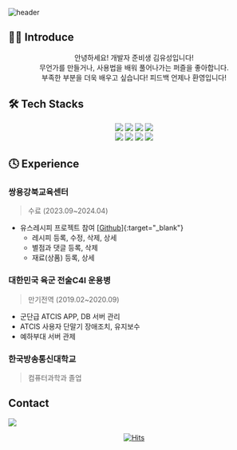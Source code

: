 ![header](https://capsule-render.vercel.app/api?type=waving&color=0:83C9E7,100:4B89DC&height=250&section=header&text=Welcome!👾&fontSize=70&fontColor=E4F3FA&desc=YUSEONG-KIM's%20GitHub&descAlignY=55&descAlign=60&fontAlignY=35)
## 👨‍💻 Introduce
<div align="center">
  안녕하세요! 개발자 준비생 김유성입니다!<br>
  무언가를 만들거나, 사용법을 배워 풀어나가는 퍼즐을 좋아합니다.<br>
  부족한 부분을 더욱 배우고 싶습니다! 피드백 언제나 환영입니다!
</div>

## 🛠️ Tech Stacks
<div align="center">
  <img src="https://img.shields.io/badge/Java-007396.svg?&style=for-the-badge&logo=openjdk&logoColor=white"/>
  <img src="https://img.shields.io/badge/spring-6DB33F.svg?&style=for-the-badge&logo=spring&logoColor=white"/>
  <img src="https://img.shields.io/badge/springboot-6DB33F.svg?&style=for-the-badge&logo=springboot&logoColor=white"/>
  <img src="https://img.shields.io/badge/JavaScript-F7DF1E.svg?&style=for-the-badge&logo=javascript&logoColor=black"/><br>
  <img src="https://img.shields.io/badge/jquery-0769AD.svg?&style=for-the-badge&logo=jquery&logoColor=white"/>
  <img src="https://img.shields.io/badge/oracle-F80000.svg?&style=for-the-badge&logo=oracle&logoColor=white"/>
  <img src="https://img.shields.io/badge/amazon%20ec2-FF9900.svg?&style=for-the-badge&logo=amazonec2&logoColor=white"/>
  <img src="https://img.shields.io/badge/amazon%20rds-527FFF.svg?&style=for-the-badge&logo=amazonrds&logoColor=white"/>
</div>

## 🕓 Experience
### 쌍용강북교육센터
> 수료 (2023.09~2024.04)
  - 유스레시피 프로젝트 참여 [[Github](https://github.com/beom324/finalProject)]{:target="_blank"}
    - 레시피 등록, 수정, 삭제, 상세
    - 별점과 댓글 등록, 삭제
    - 재료(상품) 등록, 상세

### 대한민국 육군 전술C4I 운용병
> 만기전역 (2019.02~2020.09)
  - 군단급 ATCIS APP, DB 서버 관리
  - ATCIS 사용자 단말기 장애조치, 유지보수
  - 예하부대 서버 관제

### 한국방송통신대학교
> 컴퓨터과학과 졸업


## Contact
<a href="https://mail.google.com/mail/?view=cm&amp;fs=1&amp;to=kys980611@gmail.com" target="_blank"><img src="https://img.shields.io/badge/gmail-EA4335.svg?&style=for-the-badge&logo=gmail&logoColor=white"></a>

<div align="center">
  
[![Hits](https://hits.seeyoufarm.com/api/count/incr/badge.svg?url=https%3A%2F%2Fgithub.com%2FYuuuuSeong-Kim&count_bg=%2379C83D&title_bg=%23555555&icon=&icon_color=%23E7E7E7&title=visit&edge_flat=false)](https://hits.seeyoufarm.com)
  
</div>
